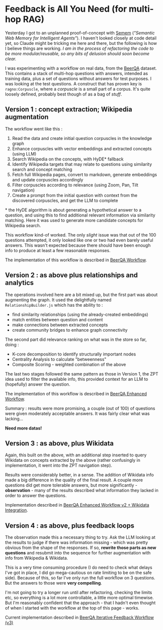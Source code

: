 # Feedback is All You Need (for multi-hop RAG)

Yesterday I got to an unplanned proof-of-concept with [Semem](https://github.com/danja/semem) (*"Semantic Web Memory for Intelligent Agents"*). I haven't looked closely at code detail yet, so Claude might be tricking me here and there, but the following is how I believe things are working. *I am in the process of refactoring the code to be more modular/reusable, so any bits of delusion should soon become clear.*

I was experimenting with a workflow on real data, from the [BeerQA](https://beerqa.github.io/) dataset. This contains a stack of multi-hop questions with answers, intended as training data, plus a set of questions without answers for test purposes. I was looking at the test questions.
A construct that has proven key is `ragno:Corpuscle`, where a *corpuscle* is a small part of a corpus. It's quite loosely defined, probably best though of as a bag of *stuff*.

## Version 1 : concept extraction; Wikipedia augmentation

The workflow went like this :

1. Read the data and create initial question corpuscles in the knowledge graph
2. Enhance corpuscles with vector embeddings and extracted concepts (using LLM)
3. Search Wikipedia on the concepts, with HyDE* fallback
4. Identify Wikipedia targets that may relate to questions using similarity search and concept matching
5. Fetch full Wikipedia pages, convert to markdown, generate embeddings and update corpuscles accordingly
6. Filter corpuscles according to relevance (using Zoom, Pan, Tilt navigation)
7. Create a prompt from the initial question with context from the discovered corpuscles, and get the LLM to complete

\* the HyDE algorithm is about generating a hypothetical answer to a question, and using this to find additional relevant information via similarity matching. Here it was used to generate more candidate concepts for Wikipedia search.

This workflow kind-of worked. The only *slight* issue was that out of the 100 questions attempted, it only looked like one or two had even barely useful answers. This wasn't expected because there should have been enough info to produce at least a few reasonable responses.

The implementation of this workflow is described in [BeerQA Workflow](https://danja.github.io/semem/manual/beerqa.html).

## Version 2 : as above plus relationships and analytics

The operations involved here are a bit mixed up, but the first part was about augmenting the graph.
It used the delightfully named `RelationshipBuilder.js` which has the ability to :

* find similarity relationships (using the already-created embeddings)
* match entities between question and content
* make connections between extracted concepts
* create community bridges to enhance graph connectivity

The second part did relevance ranking on what was in the store so far, doing :

* K-core decomposition to identify structurally important nodes
* Centrality Analysis to calculate "betweenness"
* Composite Scoring - weighted combination of the above

The last two stages followed the same pattern as those in Version 1, the ZPT idea used to filter the available info, this provided context for an LLM to (hopefully) answer the question.

The implementation of this workflow is described in [BeerQA Enhanced Workflow](https://danja.github.io/semem/manual/beerqa-2.html).

Summary : results were more promising, a couple (out of 100) of questions were given moderately acceptable answers. It was fairly clear what was lacking...

**Need more datas!**

## Version 3 : as above, plus Wikidata

Again, this built on the above, with an additional step inserted to query Wikidata on concepts extracted by the above (rather confusingly in implementation, it went into the ZPT navigation step).

Results were considerably better, in a sense. The addition of Wikidata info made a big difference in the quality of the final result. A couple more questions did get more tolerable answers, but more significantly - **observation** - many of the results described what information they lacked in order to answer the questions.

Implementation described in [BeerQA Enhanced Workflow v2 + Wikidata Integration](https://danja.github.io/semem/manual/beerqa-wikidata.html).

## Version 4 : as above, plus feedback loops

The observation made this a necessary thing to try. Ask the LLM looking at the results to judge if there was information missing - which was pretty obvious from the shape of the responses. If so, **rewrite those parts as new questions** and resubmit into the sequence for further augmentation with info from Wikipedia & Wikidata.

This is a very time consuming procedure (I do need to check what delays I've got in place, I did go mega-cautious on rate limiting to be on the safe side). Because of this, so far I've only run the full workflow on 3 questions. But the answers to those were **very compelling**.

I'm not going to try a longer run until after refactoring, checking the limits etc, so everything is a lot more controllable, a little more optimal timewise. But I'm reasonably confident that the approach - that I hadn't even thought of when I started with the workflow at the top of this page - works.

Current implementation described in [BeerQA Iterative Feedback Workflow (v3)](https://danja.github.io/semem/manual/beerqa-feedback.html)

